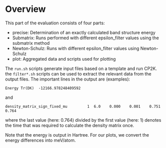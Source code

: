 # Overview

This part of the evaluation consists of four parts:

* precise: Determination of an exactly calculated band structure energy
* Submatrix: Runs performed with different epsilon_filter values using the submatrix method
* Newton-Schulz: Runs with different epsilon_filter values using Newton-Schulz
* plot: Aggregated data and scripts used for plotting

The `run.sh` scripts generate input files based on a template and run CP2K. the `filter*.sh` scripts can be used to extract the relevant data from the output files. The important lines in the output are (examples):
```
Energy Tr(DK)  -12166.978248409592
```
and
```
density_matrix_sign_fixed_mu         1  6.0    0.000    0.001    0.751    0.764
```
where the last value (here: 0.764) divided by the first value (here: 1) denotes the time that was required to calculate the density matrix once.

Note that the energy is output in Hartree. For our plots, we convert the energy differences into meV/atom.
